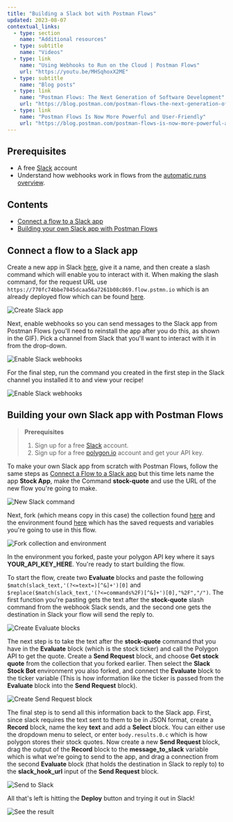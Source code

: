 ```yaml
---
title: "Building a Slack bot with Postman Flows"
updated: 2023-08-07
contextual_links:
  - type: section
    name: "Additional resources"
  - type: subtitle
    name: "Videos"
  - type: link
    name: "Using Webhooks to Run on the Cloud | Postman Flows"
    url: "https://youtu.be/MHSqhoxX2ME"
  - type: subtitle
    name: "Blog posts"
  - type: link
    name: "Postman Flows: The Next Generation of Software Development"
    url: "https://blog.postman.com/postman-flows-the-next-generation-of-software-development/"
  - type: link
    name: "Postman Flows Is Now More Powerful and User-Friendly"
    url: "https://blog.postman.com/postman-flows-is-now-more-powerful-and-user-friendly/"
---
```


## Prerequisites

* A free [Slack](https://slack.com/) account
* Understand how webhooks work in flows from the [automatic runs overview](../../concepts/automatic-runs/).

## Contents

* [Connect a flow to a Slack app](#connect-a-flow-to-a-slack-app)
* [Building your own Slack app with Postman Flows](#building-your-own-slack-app-with-postman-flows)

## Connect a flow to a Slack app

Create a new app in Slack [here](https://api.slack.com/apps), give it a name, and then create a slash command which will enable you to interact with it. When making the slash command, for the request URL use ```https://770fc74bbe7045dcaa56a7261b08c869.flow.pstmn.io``` which is an already deployed flow which can be found [here](https://www.postman.com/postman/workspace/utility-flows/flow/642376220544c000387685c5).

<img src="https://assets.postman.com/postman-labs-docs/cloud-execution/make-slack-app-with-command.gif" alt="Create Slack app" fetchpriority="low" loading="lazy" />

Next, enable webhooks so you can send messages to the Slack app from Postman Flows (you'll need to reinstall the app after you do this, as shown in the GIF). Pick a channel from Slack that you'll want to interact with it in from the drop-down.

<img src="https://assets.postman.com/postman-labs-docs/cloud-execution/slack-app-enable-webhooks.gif" alt="Enable Slack webhooks" fetchpriority="low" loading="lazy" />

For the final step, run the command you created in the first step in the Slack channel you installed it to and view your recipe!

<img src="https://assets.postman.com/postman-labs-docs/cloud-execution/run-slack-command.gif" alt="Enable Slack webhooks" fetchpriority="low" loading="lazy" />

## Building your own Slack app with Postman Flows

> **Prerequisites**
>
> 1. Sign up for a free [Slack](https://slack.com/) account.
> 2. Sign up for a free [polygon.io](https://polygon.io/) account and get your API key.

To make your own Slack app from scratch with Postman Flows, follow the same steps as [Connect a Flow to a Slack app](#connect-a-flow-to-a-slack-app) but this time lets name the app **Stock App**, make the Command **stock-quote** and use the URL of the new flow you're going to make.

<img src="https://assets.postman.com/postman-docs/v10/new-slack-request-url-v10-1.gif" alt="New Slack command" fetchpriority="low" loading="lazy" />

Next, fork (which means copy in this case) the collection found [here](https://www.postman.com/postman/workspace/slack-integration-flows/collection/23919558-0fc87fc5-de53-4c48-b30f-362a1a7ceba3?action=share&creator=23919558) and the environment found [here](https://www.postman.com/postman/workspace/slack-integration-flows/environment/23919558-144c823d-9dcf-42ff-b85b-66e8e1d41e2a) which has the saved requests and variables you're going to use in this flow.

<img src="https://assets.postman.com/postman-labs-docs/cloud-execution/fork-collection-and-environment.gif" alt="Fork collection and environment" fetchpriority="low" loading="lazy" />

In the environment you forked, paste your polygon API key where it says **YOUR_API_KEY_HERE**. You're ready to start building the flow.

To start the flow, create two **Evaluate** blocks and paste the following ```$match(slack_text,'(?<=text=)[^&]+')[0]``` and ```$replace($match(slack_text,'(?<=commands%2F)[^&]+')[0],"%2F","/")```. The first function you're pasting gets the text after the **stock-quote** slash command from the webhook Slack sends, and the second one gets the destination in Slack your flow will send the reply to.

<img src="https://assets.postman.com/postman-docs/v10/make-evaluate-blocks-v10-2.gif" alt="Create Evaluate blocks" fetchpriority="low" loading="lazy" />

The next step is to take the text after the **stock-quote** command that you have in the **Evaluate** block (which is the stock ticker) and call the Polygon API to get the quote. Create a **Send Request** block, and choose **Get stock quote** from the collection that you forked earlier. Then select the **Slack Stock Bot** environment you also forked, and connect the **Evaluate** block to the ticker variable (This is how information like the ticker is passed from the **Evaluate** block into the **Send Request** block).

<img src="https://assets.postman.com/postman-docs/v10/make-send-request-block-v10-2.gif" alt="Create Send Request block" fetchpriority="low" loading="lazy" />

The final step is to send all this information back to the Slack app. First, since slack requires the text sent to them to be in JSON format, create a **Record** block, name the key **text** and add a **Select** block. You can either use the dropdown menu to select, or enter ```body.results.0.c``` which is how polygon stores their stock quotes. Now create a new **Send Request** block, drag the output of the **Record** block to the **message_to_slack** variable which is what we're going to send to the app, and drag a connection from the second **Evaluate** block (that holds the destination in Slack to reply to) to the **slack_hook_url** input of the **Send Request** block.

<img src="https://assets.postman.com/postman-docs/v10/sending-to-slack-v10-2.gif" alt="Send to Slack" fetchpriority="low" loading="lazy" />

All that's left is hitting the **Deploy** button and trying it out in Slack!

<img src="https://assets.postman.com/postman-labs-docs/cloud-execution/see-result-in-slack.gif" alt="See the result" fetchpriority="low" loading="lazy" />
